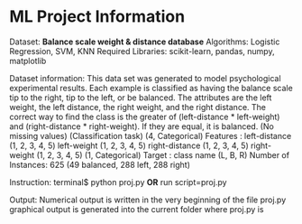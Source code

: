 # ML Project Information
Dataset: **Balance scale weight & distance database**
Algorithms: Logistic Regression, SVM, KNN
Required Libraries: scikit-learn, pandas, numpy, matplotlib

Dataset information:
This data set was generated to model psychological experimental results.  Each example is classified as having the balance scale tip to the right, tip to the left, or be balanced.  The attributes are the left weight, the left distance, the right weight, and the right distance.  The correct way to find the class is the greater of  (left-distance * left-weight) and (right-distance * right-weight).  If they are equal, it is balanced. (No missing values) (Classification task)
(4, Categorical) Features : left-distance   (1, 2, 3, 4, 5)
                            left-weight     (1, 2, 3, 4, 5)
                            right-distance  (1, 2, 3, 4, 5)
                            right-weight    (1, 2, 3, 4, 5)
(1, Categorical) Target   : class name      (L, B, R)
Number of Instances: 625 (49 balanced, 288 left, 288 right)

Instruction:
terminal$ python proj.py **OR** run script=proj.py

Output:
Numerical output is written in the very beginning of the file proj.py
graphical output is generated into the current folder where proj.py is